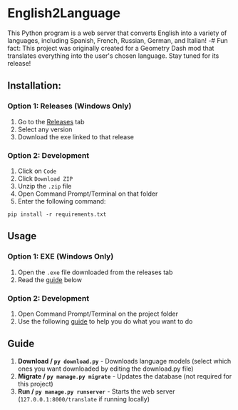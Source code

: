 # English2Language

This Python program is a web server that converts English into a variety of languages, including Spanish, French, Russian, German, and Italian!
-# Fun fact: This project was originally created for a Geometry Dash mod that translates everything into the user's chosen language. Stay tuned for its release!

## Installation:

### Option 1: Releases (Windows Only)

1. Go to the [Releases](/releases) tab
2. Select any version
3. Download the exe linked to that release

### Option 2: Development

1. Click on `Code`
2. Click `Download ZIP`
3. Unzip the `.zip` file
4. Open Command Prompt/Terminal on that folder
5. Enter the following command:
```
pip install -r requirements.txt
```

## Usage

### Option 1: EXE (Windows Only)

1. Open the `.exe` file downloaded from the releases tab
2. Read the [guide](#guide) below

### Option 2: Development

1. Open Command Prompt/Terminal on the project folder
2. Use the following [guide](#guide) to help you do what you want to do

## Guide

1. **Download / `py download.py`** - Downloads language models (select which ones you want downloaded by editing the download.py file)
2. **Migrate / `py manage.py migrate`** - Updates the database (not required for this project)
3. **Run / `py manage.py runserver`** - Starts the web server (`127.0.0.1:8000/translate` if running locally)